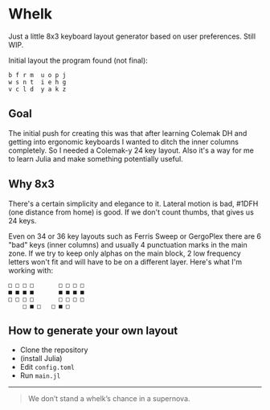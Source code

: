 # Whelk

Just a little 8x3 keyboard layout generator based on user preferences. Still WIP. 

Initial layout the program found (not final):
```
b f r m  u o p j
w s n t  i e h g
v c l d  y a k z
```

## Goal

The initial push for creating this was that after learning Colemak DH and getting into ergonomic keyboards I wanted to ditch the inner columns completely. So I needed a Colemak-y 24 key layout. Also it's a way for me to learn Julia and make something potentially useful.

## Why 8x3

There's a certain simplicity and elegance to it. Lateral motion is bad, #1DFH (one distance from home) is good. If we don't count thumbs, that gives us 24 keys.

Even on 34 or 36 key layouts such as Ferris Sweep or GergoPlex there are 6 "bad" keys (inner columns) and usually 4 punctuation marks in the main zone. If we try to keep only alphas on the main block, 2 low frequency letters won't fit and will have to be on a different layer. Here's what I'm working with:
```
□ □ □ □       □ □ □ □
■ ■ ■ ■       ■ ■ ■ ■
□ □ □ □       □ □ □ □
    □ ■ □   □ ■ □
```

## How to generate your own layout

- Clone the repository
- (install Julia)
- Edit `config.toml`
- Run `main.jl`

---

> We don’t stand a whelk’s chance in a supernova.